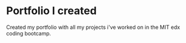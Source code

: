 # Portfolio I created 
Created my portfolio with all my projects i've worked on in the MIT edx coding bootcamp.
